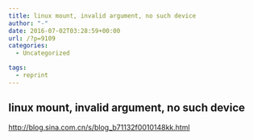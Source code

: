 ```yaml
---
title: linux mount, invalid argument, no such device
author: "-"
date: 2016-07-02T03:28:59+00:00
url: /?p=9109
categories:
  - Uncategorized

tags:
  - reprint
---
```

## linux mount, invalid argument, no such device
http://blog.sina.com.cn/s/blog_b71132f0010148kk.html